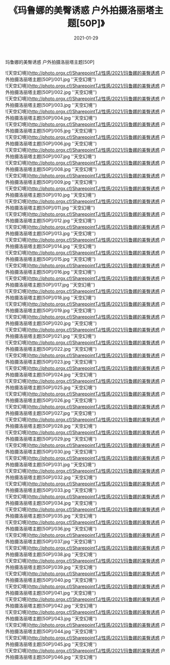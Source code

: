 ﻿---
layout: post
title:  《玛鲁娜的美臀诱惑 户外拍摄洛丽塔主题[50P]》
date:   2021-01-29
img: http://photo.orgx.cf/SharepointTJ/性感/2021/玛鲁娜的美臀诱惑 户外拍摄洛丽塔主题[50P]/000.jpg
categories: [美女, 性感, 泳衣]
---

玛鲁娜的美臀诱惑 户外拍摄洛丽塔主题[50P]



![天空幻境](http://photo.orgx.cf/SharepointTJ/性感/2021/玛鲁娜的美臀诱惑 户外拍摄洛丽塔主题[50P]/001.jpg ''天空幻境'') <br>
![天空幻境](http://photo.orgx.cf/SharepointTJ/性感/2021/玛鲁娜的美臀诱惑 户外拍摄洛丽塔主题[50P]/002.jpg ''天空幻境'') <br>
![天空幻境](http://photo.orgx.cf/SharepointTJ/性感/2021/玛鲁娜的美臀诱惑 户外拍摄洛丽塔主题[50P]/003.jpg ''天空幻境'') <br>
![天空幻境](http://photo.orgx.cf/SharepointTJ/性感/2021/玛鲁娜的美臀诱惑 户外拍摄洛丽塔主题[50P]/004.jpg ''天空幻境'') <br>
![天空幻境](http://photo.orgx.cf/SharepointTJ/性感/2021/玛鲁娜的美臀诱惑 户外拍摄洛丽塔主题[50P]/005.jpg ''天空幻境'') <br>
![天空幻境](http://photo.orgx.cf/SharepointTJ/性感/2021/玛鲁娜的美臀诱惑 户外拍摄洛丽塔主题[50P]/006.jpg ''天空幻境'') <br>
![天空幻境](http://photo.orgx.cf/SharepointTJ/性感/2021/玛鲁娜的美臀诱惑 户外拍摄洛丽塔主题[50P]/007.jpg ''天空幻境'') <br>
![天空幻境](http://photo.orgx.cf/SharepointTJ/性感/2021/玛鲁娜的美臀诱惑 户外拍摄洛丽塔主题[50P]/008.jpg ''天空幻境'') <br>
![天空幻境](http://photo.orgx.cf/SharepointTJ/性感/2021/玛鲁娜的美臀诱惑 户外拍摄洛丽塔主题[50P]/009.jpg ''天空幻境'') <br>
![天空幻境](http://photo.orgx.cf/SharepointTJ/性感/2021/玛鲁娜的美臀诱惑 户外拍摄洛丽塔主题[50P]/010.jpg ''天空幻境'') <br>
![天空幻境](http://photo.orgx.cf/SharepointTJ/性感/2021/玛鲁娜的美臀诱惑 户外拍摄洛丽塔主题[50P]/011.jpg ''天空幻境'') <br>
![天空幻境](http://photo.orgx.cf/SharepointTJ/性感/2021/玛鲁娜的美臀诱惑 户外拍摄洛丽塔主题[50P]/012.jpg ''天空幻境'') <br>
![天空幻境](http://photo.orgx.cf/SharepointTJ/性感/2021/玛鲁娜的美臀诱惑 户外拍摄洛丽塔主题[50P]/013.jpg ''天空幻境'') <br>
![天空幻境](http://photo.orgx.cf/SharepointTJ/性感/2021/玛鲁娜的美臀诱惑 户外拍摄洛丽塔主题[50P]/014.jpg ''天空幻境'') <br>
![天空幻境](http://photo.orgx.cf/SharepointTJ/性感/2021/玛鲁娜的美臀诱惑 户外拍摄洛丽塔主题[50P]/015.jpg ''天空幻境'') <br>
![天空幻境](http://photo.orgx.cf/SharepointTJ/性感/2021/玛鲁娜的美臀诱惑 户外拍摄洛丽塔主题[50P]/016.jpg ''天空幻境'') <br>
![天空幻境](http://photo.orgx.cf/SharepointTJ/性感/2021/玛鲁娜的美臀诱惑 户外拍摄洛丽塔主题[50P]/017.jpg ''天空幻境'') <br>
![天空幻境](http://photo.orgx.cf/SharepointTJ/性感/2021/玛鲁娜的美臀诱惑 户外拍摄洛丽塔主题[50P]/018.jpg ''天空幻境'') <br>
![天空幻境](http://photo.orgx.cf/SharepointTJ/性感/2021/玛鲁娜的美臀诱惑 户外拍摄洛丽塔主题[50P]/019.jpg ''天空幻境'') <br>
![天空幻境](http://photo.orgx.cf/SharepointTJ/性感/2021/玛鲁娜的美臀诱惑 户外拍摄洛丽塔主题[50P]/020.jpg ''天空幻境'') <br>
![天空幻境](http://photo.orgx.cf/SharepointTJ/性感/2021/玛鲁娜的美臀诱惑 户外拍摄洛丽塔主题[50P]/021.jpg ''天空幻境'') <br>
![天空幻境](http://photo.orgx.cf/SharepointTJ/性感/2021/玛鲁娜的美臀诱惑 户外拍摄洛丽塔主题[50P]/022.jpg ''天空幻境'') <br>
![天空幻境](http://photo.orgx.cf/SharepointTJ/性感/2021/玛鲁娜的美臀诱惑 户外拍摄洛丽塔主题[50P]/023.jpg ''天空幻境'') <br>
![天空幻境](http://photo.orgx.cf/SharepointTJ/性感/2021/玛鲁娜的美臀诱惑 户外拍摄洛丽塔主题[50P]/024.jpg ''天空幻境'') <br>
![天空幻境](http://photo.orgx.cf/SharepointTJ/性感/2021/玛鲁娜的美臀诱惑 户外拍摄洛丽塔主题[50P]/025.jpg ''天空幻境'') <br>
![天空幻境](http://photo.orgx.cf/SharepointTJ/性感/2021/玛鲁娜的美臀诱惑 户外拍摄洛丽塔主题[50P]/026.jpg ''天空幻境'') <br>
![天空幻境](http://photo.orgx.cf/SharepointTJ/性感/2021/玛鲁娜的美臀诱惑 户外拍摄洛丽塔主题[50P]/027.jpg ''天空幻境'') <br>
![天空幻境](http://photo.orgx.cf/SharepointTJ/性感/2021/玛鲁娜的美臀诱惑 户外拍摄洛丽塔主题[50P]/028.jpg ''天空幻境'') <br>
![天空幻境](http://photo.orgx.cf/SharepointTJ/性感/2021/玛鲁娜的美臀诱惑 户外拍摄洛丽塔主题[50P]/029.jpg ''天空幻境'') <br>
![天空幻境](http://photo.orgx.cf/SharepointTJ/性感/2021/玛鲁娜的美臀诱惑 户外拍摄洛丽塔主题[50P]/030.jpg ''天空幻境'') <br>
![天空幻境](http://photo.orgx.cf/SharepointTJ/性感/2021/玛鲁娜的美臀诱惑 户外拍摄洛丽塔主题[50P]/031.jpg ''天空幻境'') <br>
![天空幻境](http://photo.orgx.cf/SharepointTJ/性感/2021/玛鲁娜的美臀诱惑 户外拍摄洛丽塔主题[50P]/032.jpg ''天空幻境'') <br>
![天空幻境](http://photo.orgx.cf/SharepointTJ/性感/2021/玛鲁娜的美臀诱惑 户外拍摄洛丽塔主题[50P]/033.jpg ''天空幻境'') <br>
![天空幻境](http://photo.orgx.cf/SharepointTJ/性感/2021/玛鲁娜的美臀诱惑 户外拍摄洛丽塔主题[50P]/034.jpg ''天空幻境'') <br>
![天空幻境](http://photo.orgx.cf/SharepointTJ/性感/2021/玛鲁娜的美臀诱惑 户外拍摄洛丽塔主题[50P]/035.jpg ''天空幻境'') <br>
![天空幻境](http://photo.orgx.cf/SharepointTJ/性感/2021/玛鲁娜的美臀诱惑 户外拍摄洛丽塔主题[50P]/036.jpg ''天空幻境'') <br>
![天空幻境](http://photo.orgx.cf/SharepointTJ/性感/2021/玛鲁娜的美臀诱惑 户外拍摄洛丽塔主题[50P]/037.jpg ''天空幻境'') <br>
![天空幻境](http://photo.orgx.cf/SharepointTJ/性感/2021/玛鲁娜的美臀诱惑 户外拍摄洛丽塔主题[50P]/038.jpg ''天空幻境'') <br>
![天空幻境](http://photo.orgx.cf/SharepointTJ/性感/2021/玛鲁娜的美臀诱惑 户外拍摄洛丽塔主题[50P]/039.jpg ''天空幻境'') <br>
![天空幻境](http://photo.orgx.cf/SharepointTJ/性感/2021/玛鲁娜的美臀诱惑 户外拍摄洛丽塔主题[50P]/040.jpg ''天空幻境'') <br>
![天空幻境](http://photo.orgx.cf/SharepointTJ/性感/2021/玛鲁娜的美臀诱惑 户外拍摄洛丽塔主题[50P]/041.jpg ''天空幻境'') <br>
![天空幻境](http://photo.orgx.cf/SharepointTJ/性感/2021/玛鲁娜的美臀诱惑 户外拍摄洛丽塔主题[50P]/042.jpg ''天空幻境'') <br>
![天空幻境](http://photo.orgx.cf/SharepointTJ/性感/2021/玛鲁娜的美臀诱惑 户外拍摄洛丽塔主题[50P]/043.jpg ''天空幻境'') <br>
![天空幻境](http://photo.orgx.cf/SharepointTJ/性感/2021/玛鲁娜的美臀诱惑 户外拍摄洛丽塔主题[50P]/044.jpg ''天空幻境'') <br>
![天空幻境](http://photo.orgx.cf/SharepointTJ/性感/2021/玛鲁娜的美臀诱惑 户外拍摄洛丽塔主题[50P]/045.jpg ''天空幻境'') <br>
![天空幻境](http://photo.orgx.cf/SharepointTJ/性感/2021/玛鲁娜的美臀诱惑 户外拍摄洛丽塔主题[50P]/046.jpg ''天空幻境'') <br>